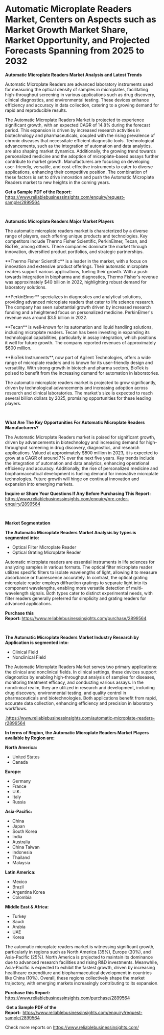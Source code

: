 <p><h1>Automatic Microplate Readers Market, Centers on Aspects such as Market Growth Market Share, Market Opportunity, and Projected Forecasts Spanning from 2025 to 2032</h1></p><p><strong>Automatic Microplate Readers Market Analysis and Latest Trends</strong></p>
<p><p>Automatic Microplate Readers are advanced laboratory instruments used for measuring the optical density of samples in microplates, facilitating high-throughput screening in various applications such as drug discovery, clinical diagnostics, and environmental testing. These devices enhance efficiency and accuracy in data collection, catering to a growing demand for rapid and reproducible results.</p><p>The Automatic Microplate Readers Market is projected to experience significant growth, with an expected CAGR of 14.8% during the forecast period. This expansion is driven by increased research activities in biotechnology and pharmaceuticals, coupled with the rising prevalence of chronic diseases that necessitate efficient diagnostic tools. Technological advancements, such as the integration of automation and data analytics, are also shaping market dynamics. Additionally, the growing trend towards personalized medicine and the adoption of microplate-based assays further contribute to market growth. Manufacturers are focusing on developing user-friendly, versatile, and cost-effective instruments to cater to diverse applications, enhancing their competitive position. The combination of these factors is set to drive innovation and push the Automatic Microplate Readers market to new heights in the coming years.</p></p>
<p><strong>Get a Sample PDF of the Report:&nbsp;</strong> <a href="https://www.reliablebusinessinsights.com/enquiry/request-sample/2899564?utm_campaign=2276&utm_medium=2&utm_source=Github&utm_content=ia&utm_term=16032025&utm_id=automatic-microplate-readers">https://www.reliablebusinessinsights.com/enquiry/request-sample/2899564</a></p>
<p>&nbsp;</p>
<p><strong>Automatic Microplate Readers Major Market Players</strong></p>
<p><p>The automatic microplate readers market is characterized by a diverse range of players, each offering unique products and technologies. Key competitors include Thermo Fisher Scientific, PerkinElmer, Tecan, and BioTek, among others. These companies dominate the market through innovation, diversified product portfolios, and strategic partnerships.</p><p>**Thermo Fisher Scientific** is a leader in the market, with a focus on innovation and extensive product offerings. Their automatic microplate readers support various applications, fueling their growth. With a push towards integration in biopharma and diagnostics, Thermo Fisher's revenue was approximately $40 billion in 2022, highlighting robust demand for laboratory solutions.</p><p>**PerkinElmer** specializes in diagnostics and analytical solutions, providing advanced microplate readers that cater to life science research. The company has seen substantial growth driven by increased research funding and a heightened focus on personalized medicine. PerkinElmer's revenue was around $3.5 billion in 2022.</p><p>**Tecan** is well-known for its automation and liquid handling solutions, including microplate readers. Tecan has been investing in expanding its technological capabilities, particularly in assay integration, which positions it well for future growth. The company reported revenues of approximately $600 million.</p><p>**BioTek Instruments**, now part of Agilent Technologies, offers a wide range of microplate readers and is known for its user-friendly design and versatility. With strong growth in biotech and pharma sectors, BioTek is poised to benefit from the increasing demand for automation in laboratories.</p><p>The automatic microplate readers market is projected to grow significantly, driven by technological advancements and increasing adoption across research and clinical laboratories. The market's size is expected to reach several billion dollars by 2025, promising opportunities for these leading players.</p></p>
<p>&nbsp;</p>
<p><strong>What Are The Key Opportunities For Automatic Microplate Readers Manufacturers?</strong></p>
<p><p>The Automatic Microplate Readers market is poised for significant growth, driven by advancements in biotechnology and increasing demand for high-throughput screening in drug discovery, diagnostics, and research applications. Valued at approximately $800 million in 2023, it is expected to grow at a CAGR of around 7% over the next five years. Key trends include the integration of automation and data analytics, enhancing operational efficiency and accuracy. Additionally, the rise of personalized medicine and biopharmaceutical development is fueling demand for innovative microplate technologies. Future growth will hinge on continual innovation and expansion into emerging markets.</p></p>
<p><strong>Inquire or Share Your Questions If Any Before Purchasing This Report:</strong> <a href="https://www.reliablebusinessinsights.com/enquiry/pre-order-enquiry/2899564?utm_campaign=2276&utm_medium=2&utm_source=Github&utm_content=ia&utm_term=16032025&utm_id=automatic-microplate-readers">https://www.reliablebusinessinsights.com/enquiry/pre-order-enquiry/2899564</a></p>
<p>&nbsp;</p>
<p><strong>Market Segmentation</strong></p>
<p><strong>The Automatic Microplate Readers Market Analysis by types is segmented into:</strong></p>
<p><ul><li> Optical Filter Microplate Reader</li><li>Optical Grating Microplate Reader </li></ul></p>
<p><p>Automatic microplate readers are essential instruments in life sciences for analyzing samples in various formats. The optical filter microplate reader utilizes specific filters to isolate wavelengths of light, allowing it to measure absorbance or fluorescence accurately. In contrast, the optical grating microplate reader employs diffraction gratings to separate light into its component wavelengths, enabling more versatile detection of multi-wavelength signals. Both types cater to distinct experimental needs, with filter readers generally preferred for simplicity and grating readers for advanced applications.</p></p>
<p><strong>Purchase this Report:&nbsp;</strong><a href="https://www.reliablebusinessinsights.com/purchase/2899564?utm_campaign=2276&utm_medium=2&utm_source=Github&utm_content=ia&utm_term=16032025&utm_id=automatic-microplate-readers">https://www.reliablebusinessinsights.com/purchase/2899564</a></p>
<p>&nbsp;</p>
<p><strong>The Automatic Microplate Readers Market Industry Research by Application is segmented into:</strong></p>
<p><ul><li> Clinical Field</li><li>Nonclinical Field </li></ul></p>
<p><p>The Automatic Microplate Readers Market serves two primary applications: the clinical and nonclinical fields. In clinical settings, these devices support diagnostics by enabling high-throughput analysis of samples for diseases, monitoring treatment efficacy, and conducting various assays. In the nonclinical realm, they are utilized in research and development, including drug discovery, environmental testing, and quality control in pharmaceuticals and biotechnologies. Both applications benefit from rapid, accurate data collection, enhancing efficiency and precision in laboratory workflows.</p></p>
<p><a href="https://www.reliablebusinessinsights.com/automatic-microplate-readers-r2899564?utm_campaign=2276&utm_medium=2&utm_source=Github&utm_content=ia&utm_term=16032025&utm_id=automatic-microplate-readers">&nbsp;https://www.reliablebusinessinsights.com/automatic-microplate-readers-r2899564</a></p>
<p><strong>In terms of Region, the Automatic Microplate Readers Market Players available by Region are:</strong></p>
<p>
    <p> <strong> North America: </strong>
        <ul>
            <li>United States</li>
            <li>Canada</li>
        </ul>
        </p> 
    <p> <strong> Europe: </strong>
        <ul>
            <li>Germany</li>
            <li>France</li>
            <li>U.K.</li>
            <li>Italy</li>
            <li>Russia</li>
        </ul>
        </p> 
    <p> <strong> Asia-Pacific: </strong>
        <ul>
            <li>China</li>
            <li>Japan</li>
            <li>South Korea</li>
            <li>India</li>
            <li>Australia</li>
            <li>China Taiwan</li>
            <li>Indonesia</li>
            <li>Thailand</li>
            <li>Malaysia</li>
        </ul>
        </p> 
    <p> <strong> Latin America: </strong>
        <ul>
            <li>Mexico</li>
            <li>Brazil</li>
            <li>Argentina Korea</li>
            <li>Colombia</li>
        </ul>
        </p> 
    <p> <strong> Middle East & Africa: </strong>
        <ul>
            <li>Turkey</li>
            <li>Saudi</li>
            <li>Arabia</li>
            <li>UAE</li>
            <li>Korea</li>
        </ul>
    </p>
    </p>
<p><p>The automatic microplate readers market is witnessing significant growth, particularly in regions such as North America (35%), Europe (30%), and Asia-Pacific (25%). North America is projected to maintain its dominance due to advanced research facilities and rising R&D investments. Meanwhile, Asia-Pacific is expected to exhibit the fastest growth, driven by increasing healthcare expenditure and biopharmaceutical development in countries like China (10%). Overall, these regions collectively shape the market trajectory, with emerging markets increasingly contributing to its expansion.</p></p>
<p><strong>Purchase this Report: </strong><a href="https://www.reliablebusinessinsights.com/purchase/2899564?utm_campaign=2276&utm_medium=2&utm_source=Github&utm_content=ia&utm_term=16032025&utm_id=automatic-microplate-readers">https://www.reliablebusinessinsights.com/purchase/2899564</a></p>
<p>&nbsp;<strong>Get a Sample PDF of the Report:&nbsp;&nbsp;</strong><a href="https://www.reliablebusinessinsights.com/enquiry/request-sample/2899564?utm_campaign=2276&utm_medium=2&utm_source=Github&utm_content=ia&utm_term=16032025&utm_id=automatic-microplate-readers">https://www.reliablebusinessinsights.com/enquiry/request-sample/2899564</a></p>
<p><strong></strong></p>
<p>Check more reports on <a href="https://www.reliablebusinessinsights.com/?utm_campaign=2276&utm_medium=2&utm_source=Github&utm_content=ia&utm_term=16032025&utm_id=automatic-microplate-readers">https://www.reliablebusinessinsights.com/</a></p>